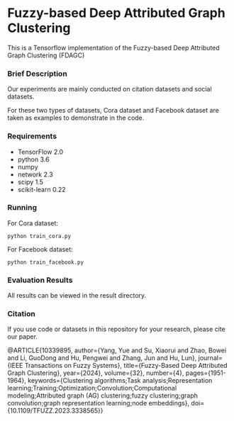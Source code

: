 
# Fuzzy-based Deep Attributed Graph Clustering

This is a Tensorflow implementation of the Fuzzy-based Deep Attributed Graph Clustering (FDAGC)

### Brief Description

Our experiments are mainly conducted on citation datasets and social datasets.

For these two types of datasets, Cora dataset and Facebook dataset are taken as examples to demonstrate in the code. 

### Requirements

* TensorFlow 2.0
* python 3.6
* numpy
* network 2.3
* scipy 1.5
* scikit-learn 0.22

### Running

For Cora dataset: 
```
python train_cora.py
```


For Facebook dataset: 
```
python train_facebook.py
```

### Evaluation Results

All results can be viewed in the result directory.

### Citation

If you use code or datasets in this repository for your research, please cite our paper.

@ARTICLE{10339895,
  author={Yang, Yue and Su, Xiaorui and Zhao, Bowei and Li, GuoDong and Hu, Pengwei and Zhang, Jun and Hu, Lun},
  journal={IEEE Transactions on Fuzzy Systems}, 
  title={Fuzzy-Based Deep Attributed Graph Clustering}, 
  year={2024},
  volume={32},
  number={4},
  pages={1951-1964},
  keywords={Clustering algorithms;Task analysis;Representation learning;Training;Optimization;Convolution;Computational modeling;Attributed graph (AG) clustering;fuzzy clustering;graph convolution;graph representation learning;node embeddings},
  doi={10.1109/TFUZZ.2023.3338565}}


```python

```

